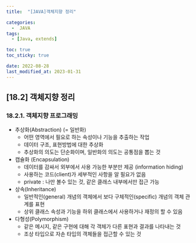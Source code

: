 ```yaml
---
title:  "[JAVA]객체지향 정리" 

categories:
  -  JAVA
tags:
  - [Java, extends]

toc: true
toc_sticky: true

date: 2022-08-28
last_modified_at: 2023-01-31
---
```

[18.2] 객체지향 정리
----
### 18.2.1. 객체지향 프로그래밍
- 추상화(Abstraction) (= 일반화)
  - 어떤 영역에서 필요로 하는 속성이나 기능을 추출하는 작업
  - 데이터 구조, 표현방법에 대한 추상화 
  - 추상화의 의도는 단순화이며, 일반화의 의도는 공통점을 뽑는 것
- 캡슐화 (Encapsulation)
  - 데이터를 감싸서 외부에서 사용 가능한 부분만 제공 (information hiding)
  - 사용하는 코드(client)가 세부적인 사항을 알 필요가 없음 
  - private : 나만 볼수 있는 것, 같은 클래스 내부에서만 접근 가능 
- 상속(Inheritance)                
  - 일반적인(general) 개념의 객체에서 보다 구체적인(specific) 개념의 객체 관계를 표현 
  - 상위 클래스 속성과 기능을 하위 클래스에서 사용하거나 재정의 할 수 있음
- 다형성(Polymorphism)        
  - 같은 메시지, 같은 구현에 대해 각 객체가 다른 표현과 결과를 나타내는 것
  - 조상 타입으로 자손 타입의 객체들을 접근할 수 있는 것 
